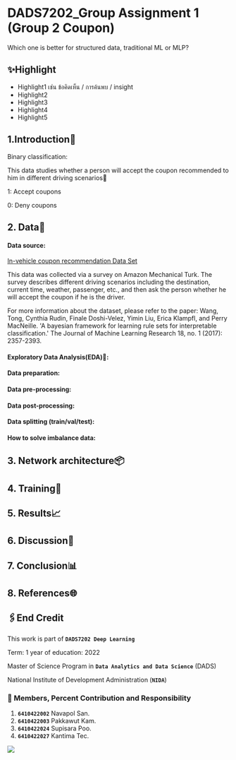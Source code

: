 # DADS7202_Group Assignment 1 (Group 2 Coupon)
Which one is better for structured data, traditional ML or MLP?

## ✨Highlight
- Highlight1 เช่น ข้อคิดเห็น / การค้นพบ / insight
- Highlight2
- Highlight3
- Highlight4
- Highlight5

## 1.Introduction🎯 
Binary classification: 

This data studies whether a person will accept the coupon recommended to him in different driving scenarios🚗

1: Accept coupons

0: Deny coupons


## 2. Data📑
#### Data source: 
[In-vehicle coupon recommendation Data Set](https://archive.ics.uci.edu/ml/datasets/in-vehicle+coupon+recommendation)

This data was collected via a survey on Amazon Mechanical Turk. The survey describes different driving scenarios including the destination, current time, weather, passenger, etc., and then ask the person whether he will accept the coupon if he is the driver. 

For more information about the dataset, please refer to the paper:
Wang, Tong, Cynthia Rudin, Finale Doshi-Velez, Yimin Liu, Erica Klampfl, and Perry MacNeille. 'A bayesian framework for learning rule sets for interpretable classification.' The Journal of Machine Learning Research 18, no. 1 (2017): 2357-2393.

#### Exploratory Data Analysis(EDA)🔎: 
#### Data preparation:
#### Data pre-processing:
#### Data post-processing:
#### Data splitting (train/val/test):
#### How to solve imbalance data:

## 3. Network architecture📦
## 4. Training🔮
## 5. Results📈
## 6. Discussion💭
## 7. Conclusion📊
## 8. References🌐


## 🖇️End Credit 
This work is part of **`DADS7202 Deep Learning`**

Term: 1 year of education: 2022

Master of Science Program in **`Data Analytics and Data Science`** (DADS)

National Institute of Development Administration (**`NIDA`**)


### 👥 Members, Percent Contribution and Responsibility
1. **`6410422002`**  Navapol San.
2. **`6410422003`**  Pakkawut Kam.
3. **`6410422024`**  Supisara Poo.
4. **`6410422027`**  Kantima Tec.

<img src="https://img.shields.io/badge/Colab-F9AB00?style=for-the-badge&logo=googlecolab&color=525252"/> 
